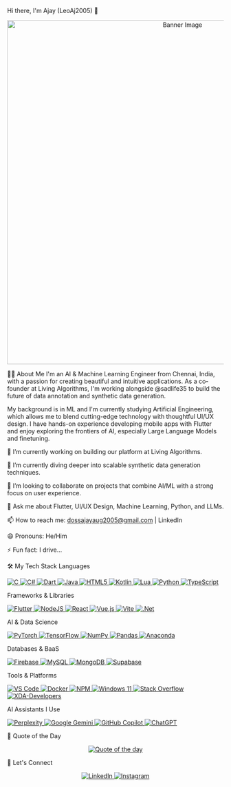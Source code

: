 Hi there, I'm Ajay (LeoAj2005) 👋
<p align="center">
<a href="https://github.com/LeoAj2005">
<img src="https://user-images.githubusercontent.com/74038190/225813708-98b745f2-7d22-48cf-9150-083f1b00d6c9.gif" alt="Banner Image" width="800"/>
</a>
</p>

👨‍💻 About Me
I'm an AI & Machine Learning Engineer from Chennai, India, with a passion for creating beautiful and intuitive applications. As a co-founder at Living Algorithms, I'm working alongside @sadlife35 to build the future of data annotation and synthetic data generation.

My background is in ML and I'm currently studying Artificial Engineering, which allows me to blend cutting-edge technology with thoughtful UI/UX design. I have hands-on experience developing mobile apps with Flutter and enjoy exploring the frontiers of AI, especially Large Language Models and finetuning.

🔭 I’m currently working on building our platform at Living Algorithms.

🌱 I’m currently diving deeper into scalable synthetic data generation techniques.

👯 I’m looking to collaborate on projects that combine AI/ML with a strong focus on user experience.

💬 Ask me about Flutter, UI/UX Design, Machine Learning, Python, and LLMs.

📫 How to reach me: dossajayaug2005@gmail.com | LinkedIn

😄 Pronouns: He/Him

⚡ Fun fact: I drive...

🛠️ My Tech Stack
Languages
<p align="left">
<a href="https://www.cprogramming.com/" target="_blank" rel="noreferrer"> <img src="https://img.shields.io/badge/c-%2300599C.svg?style=for-the-badge&logo=c&logoColor=white" alt="C"/> </a>
<a href="https://www.google.com/search?q=https://docs.microsoft.com/en-us/dotnet/csharp/" target="_blank" rel="noreferrer"> <img src="https://img.shields.io/badge/c%23-%23239120.svg?style=for-the-badge&logo=csharp&logoColor=white" alt="C#"/> </a>
<a href="https://dart.dev" target="_blank" rel="noreferrer"> <img src="https://img.shields.io/badge/dart-%230175C2.svg?style=for-the-badge&logo=dart&logoColor=white" alt="Dart"/> </a>
<a href="https://www.java.com" target="_blank" rel="noreferrer"> <img src="https://img.shields.io/badge/java-%23ED8B00.svg?style=for-the-badge&logo=openjdk&logoColor=white" alt="Java"/> </a>
<a href="https://www.w3.org/html/" target="_blank" rel="noreferrer"> <img src="https://img.shields.io/badge/html5-%23E34F26.svg?style=for-the-badge&logo=html5&logoColor=white" alt="HTML5"/> </a>
<a href="https://kotlinlang.org" target="_blank" rel="noreferrer"> <img src="https://img.shields.io/badge/kotlin-%237F52FF.svg?style=for-the-badge&logo=kotlin&logoColor=white" alt="Kotlin"/> </a>
<a href="https://www.lua.org" target="_blank" rel="noreferrer"> <img src="https://img.shields.io/badge/lua-%232C2D72.svg?style=for-the-badge&logo=lua&logoColor=white" alt="Lua"/> </a>
<a href="https://www.python.org" target="_blank" rel="noreferrer"> <img src="https://img.shields.io/badge/python-3670A0?style=for-the-badge&logo=python&logoColor=ffdd54" alt="Python"/> </a>
<a href="https://www.typescriptlang.org/" target="_blank" rel="noreferrer"> <img src="https://img.shields.io/badge/typescript-%23007ACC.svg?style=for-the-badge&logo=typescript&logoColor=white" alt="TypeScript"/> </a>
</p>

Frameworks & Libraries
<p align="left">
<a href="https://flutter.dev" target="_blank" rel="noreferrer"> <img src="https://img.shields.io/badge/Flutter-%2302569B.svg?style=for-the-badge&logo=Flutter&logoColor=white" alt="Flutter"/> </a>
<a href="https://nodejs.org" target="_blank" rel="noreferrer"> <img src="https://img.shields.io/badge/node.js-6DA55F?style=for-the-badge&logo=node.js&logoColor=white" alt="NodeJS"/> </a>
<a href="https://reactjs.org/" target="_blank" rel="noreferrer"> <img src="https://img.shields.io/badge/react-%2320232a.svg?style=for-the-badge&logo=react&logoColor=%2361DAFB" alt="React"/> </a>
<a href="https://vuejs.org/" target="_blank" rel="noreferrer"> <img src="https://img.shields.io/badge/vuejs-%2335495e.svg?style=for-the-badge&logo=vuedotjs&logoColor=%234FC08D" alt="Vue.js"/> </a>
<a href="https://vitejs.dev/" target="_blank" rel="noreferrer"> <img src="https://img.shields.io/badge/vite-%23646CFF.svg?style=for-the-badge&logo=vite&logoColor=white" alt="Vite"/> </a>
<a href="https://dotnet.microsoft.com/" target="_blank" rel="noreferrer"> <img src="https://img.shields.io/badge/.NET-5C2D91?style=for-the-badge&logo=.net&logoColor=white" alt=".Net"/> </a>
</p>

AI & Data Science
<p align="left">
<a href="https://pytorch.org/" target="_blank" rel="noreferrer"> <img src="https://img.shields.io/badge/PyTorch-%23EE4C2C.svg?style=for-the-badge&logo=PyTorch&logoColor=white" alt="PyTorch"/> </a>
<a href="https://www.tensorflow.org" target="_blank" rel="noreferrer"> <img src="https://img.shields.io/badge/TensorFlow-%23FF6F00.svg?style=for-the-badge&logo=TensorFlow&logoColor=white" alt="TensorFlow"/> </a>
<a href="https://numpy.org/" target="_blank" rel="noreferrer"> <img src="https://img.shields.io/badge/numpy-%23013243.svg?style=for-the-badge&logo=numpy&logoColor=white" alt="NumPy"/> </a>
<a href="https://pandas.pydata.org/" target="_blank" rel="noreferrer"> <img src="https://img.shields.io/badge/pandas-%23150458.svg?style=for-the-badge&logo=pandas&logoColor=white" alt="Pandas"/> </a>
<a href="https://www.anaconda.com/" target="_blank" rel="noreferrer"> <img src="https://img.shields.io/badge/Anaconda-%2344A833.svg?style=for-the-badge&logo=anaconda&logoColor=white" alt="Anaconda"/> </a>
</p>

Databases & BaaS
<p align="left">
<a href="https://firebase.google.com/" target="_blank" rel="noreferrer"> <img src="https://img.shields.io/badge/firebase-a08021?style=for-the-badge&logo=firebase&logoColor=ffcd34" alt="Firebase"/> </a>
<a href="https://www.mysql.com/" target="_blank" rel="noreferrer"> <img src="https://img.shields.io/badge/mysql-4479A1.svg?style=for-the-badge&logo=mysql&logoColor=white" alt="MySQL"/> </a>
<a href="https://www.mongodb.com/" target="_blank" rel="noreferrer"> <img src="https://img.shields.io/badge/MongoDB-%234ea94b.svg?style=for-the-badge&logo=mongodb&logoColor=white" alt="MongoDB"/> </a>
<a href="https://supabase.io/" target="_blank" rel="noreferrer"> <img src="https://img.shields.io/badge/Supabase-3ECF8E?style=for-the-badge&logo=supabase&logoColor=white" alt="Supabase"/> </a>
</p>

Tools & Platforms
<p align="left">
<a href="https://code.visualstudio.com/" target="_blank" rel="noreferrer"> <img src="https://img.shields.io/badge/Visual%20Studio%20Code-0078d7.svg?style=for-the-badge&logo=visual-studio-code&logoColor=white" alt="VS Code"/> </a>
<a href="https://www.docker.com/" target="_blank" rel="noreferrer"> <img src="https://img.shields.io/badge/docker-%230db7ed.svg?style=for-the-badge&logo=docker&logoColor=white" alt="Docker"/> </a>
<a href="https://www.npmjs.com/" target="_blank" rel="noreferrer"> <img src="https://img.shields.io/badge/NPM-%23CB3837.svg?style=for-the-badge&logo=npm&logoColor=white" alt="NPM"/> </a>
<a href="https://www.microsoft.com/en-us/windows/windows-11" target="_blank" rel="noreferrer"> <img src="https://img.shields.io/badge/Windows%2011-%230079d5.svg?style=for-the-badge&logo=Windows%2011&logoColor=white" alt="Windows 11"/> </a>
<a href="https://stackoverflow.com/" target="_blank" rel="noreferrer"> <img src="https://img.shields.io/badge/-Stackoverflow-FE7A16?style=for-the-badge&logo=stack-overflow&logoColor=white" alt="Stack Overflow"/> </a>
<a href="https://www.xda-developers.com/" target="_blank" rel="noreferrer"> <img src="https://img.shields.io/badge/XDA--Developers-%23AC6E2F.svg?style=for-the-badge&logo=XDA-Developers&logoColor=white" alt="XDA-Developers"/> </a>
</p>

AI Assistants I Use
<p align="left">
<a href="https://www.perplexity.ai/" target="_blank" rel="noreferrer"> <img src="https://img.shields.io/badge/perplexity-000000?style=for-the-badge&logo=perplexity&logoColor=088F8F" alt="Perplexity"/> </a>
<a href="https://gemini.google.com/" target="_blank" rel="noreferrer"> <img src="https://img.shields.io/badge/google%20gemini-8E75B2?style=for-the-badge&logo=google%20gemini&logoColor=white" alt="Google Gemini"/> </a>
<a href="https://github.com/features/copilot" target="_blank" rel="noreferrer"> <img src="https://img.shields.io/badge/github_copilot-8957E5?style=for-the-badge&logo=github-copilot&logoColor=white" alt="GitHub Copilot"/> </a>
<a href="https://chat.openai.com/" target="_blank" rel="noreferrer"> <img src="https://img.shields.io/badge/chatGPT-74aa9c?style=for-the-badge&logo=openai&logoColor=white" alt="ChatGPT"/> </a>
</p>

📜 Quote of the Day
<p align="center">
<a href="https://github.com/PiyushSuthar/github-readme-quotes">
<img src="https://github-readme-quotes-bay.vercel.app/quote?theme=cobalt&animation=default&layout=socrates&font=PixelifySans&quoteType=quote-for-the-day&bgColor=black&fontColor=black" alt="Quote of the day" />
</a>
</p>

🤝 Let's Connect
<p align="center"> <a href="https://linkedin.com/in/ajaydoss2005" target="_blank"> <img src="https://skillicons.dev/icons?i=linkedin" alt="LinkedIn"/> </a> <a href="https://instagram.com/leoajay2005" target="_blank"> <img src="https://skillicons.dev/icons?i=instagram" alt="Instagram"/> </a> </p>
